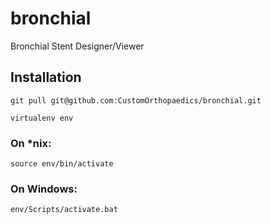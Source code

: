 # bronchial
Bronchial Stent Designer/Viewer

## Installation
`git pull git@github.com:CustomOrthopaedics/bronchial.git`

`virtualenv env`

### On *nix:

`source env/bin/activate`

### On Windows:

`env/Scripts/activate.bat`
